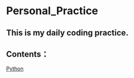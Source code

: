 # Personal_Practice

## This is my daily coding practice.

## Contents：
[Python](https://github.com/billcookie0929/Personal_Practice/tree/master/Python)